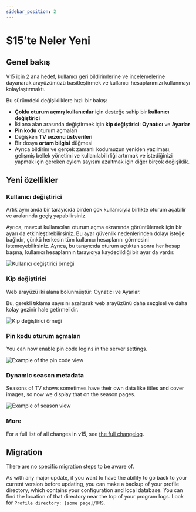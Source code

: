 ```yaml
---
sidebar_position: 2
---
```


# S15’te Neler Yeni

## Genel bakış

V15 için 2 ana hedef, kullanıcı geri bildirimlerine ve incelemelerine dayanarak arayüzümüzü basitleştirmek ve kullanıcı hesaplarımızı kullanmayı kolaylaştırmaktı.

Bu sürümdeki değişikliklere hızlı bir bakış:

- **Çoklu oturum açmış kullanıcılar** için desteğe sahip bir **kullanıcı değiştirici**
- İki ana alan arasında değiştirmek için **kip değiştirici**: **Oynatıcı** ve **Ayarlar**
- **Pin kodu** oturum açmaları
- Değişken **TV sezonu üstverileri**
- Bir dosya **ortam bilgisi** düğmesi
- Ayrıca bildirim ve gerçek zamanlı kodumuzun yeniden yazılması, gelişmiş bellek yönetimi ve kullanılabilirliği artırmak ve istediğinizi yapmak için gereken eylem sayısını azaltmak için diğer birçok değişiklik.

## Yeni özellikler

### Kullanıcı değiştirici

Artık aynı anda bir tarayıcıda birden çok kullanıcıyla birlikte oturum açabilir ve aralarında geçiş yapabilirsiniz.

Ayrıca, mevcut kullanıcıları oturum açma ekranında görüntülemek için bir ayarı da etkinleştirebilirsiniz. Bu ayar güvenlik nedenlerinden dolayı isteğe bağlıdır, çünkü herkesin tüm kullanıcı hesaplarını görmesini istemeyebilirsiniz. Ayrıca, bu tarayıcıda oturum açtıktan sonra her hesap başına, kullanıcı hesaplarının tarayıcıya kaydedildiği bir ayar da vardır.

![Kullanıcı değiştirici örneği](@site/docs/img/whats-new-in-v15-user-switcher.png)

### Kip değiştirici

Web arayüzü iki alana bölünmüştür: Oynatıcı ve Ayarlar.

Bu, gerekli tıklama sayısını azaltarak web arayüzünü daha sezgisel ve daha kolay gezinir hale getirmelidir.

![Kip değiştirici örneği](@site/docs/img/whats-new-in-v15-mode-switcher.png)

### Pin kodu oturum açmaları

You can now enable pin code logins in the server settings.

![Example of the pin code view](@site/docs/img/whats-new-in-v15-pin-code.png)

### Dynamic season metadata

Seasons of TV shows sometimes have their own data like titles and cover images, so now we display that on the season pages.

![Example of season view](@site/docs/img/whats-new-in-v15-season-metadata.png)

### More

For a full list of all changes in v15, see [the full changelog](https://github.com/UniversalMediaServer/UniversalMediaServer/blob/main/CHANGELOG.md).

## Migration

There are no specific migration steps to be aware of.

As with any major update, if you want to have the ability to go back to your current version before updating, you can make a backup of your profile directory, which contains your configuration and local database. You can find the location of that directory near the top of your program logs. Look for `Profile directory: [some page]/UMS`.
